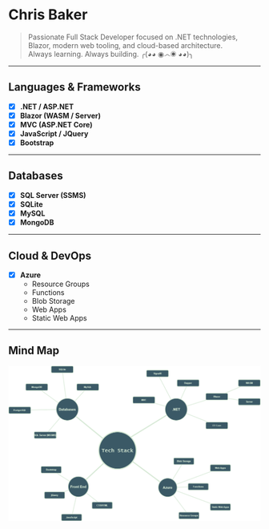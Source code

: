 #  Chris Baker

> Passionate Full Stack Developer focused on .NET technologies, Blazor, modern web tooling, and cloud-based architecture.  
> Always learning. Always building. ╭(◕◕ ◉෴◉ ◕◕)╮

---

## Languages & Frameworks

- [x] **.NET / ASP.NET**
- [x] **Blazor (WASM / Server)**
- [x] **MVC (ASP.NET Core)**
- [x] **JavaScript / JQuery**
- [x] **Bootstrap**

---

## Databases

- [x] **SQL Server (SSMS)**
- [x] **SQLite**
- [x] **MySQL**
- [x] **MongoDB**

---

## Cloud & DevOps

- [x] **Azure**  
  - Resource Groups  
  - Functions  
  - Blob Storage  
  - Web Apps  
  - Static Web Apps

---

## Mind Map

![Tech Stack Diagram](./drawio/techstack_01.drawio.png)

